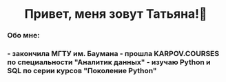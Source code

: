 <h1 align="center"> Привет, меня зовут Татьяна!👋</h1>

<h3>Обо мне:<h3>
- закончила МГТУ им. Баумана
- прошла KARPOV.COURSES по специальности "Аналитик данных"
- изучаю Python и SQL по серии курсов "Поколение Python"

